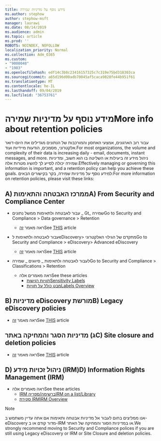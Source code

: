 ```yaml
---
title: מידע נוסף על מדיניות שמירה
ms.author: stephow
author: stephow-msft
manager: laurawi
ms.date: 08/14/2019
ms.audience: admin
ms.topic: article
ms.prod: ''
ROBOTS: NOINDEX, NOFOLLOW
localization_priority: Normal
ms.collection: Adm_O365
ms.custom:
- "9000048"
- "1983"
ms.openlocfilehash: edf14c3b8c23416157325c7c319e75bd318303ca
ms.sourcegitcommit: a65d196d00adb70045af5caca9828fe44b951f61
ms.translationtype: MT
ms.contentlocale: he-IL
ms.lasthandoff: 09/04/2019
ms.locfileid: "36753761"
---
```

# <a name="more-info-about-retention-policies"></a><span data-ttu-id="05e45-102">מידע נוסף על מדיניות שמירה</span><span class="sxs-lookup"><span data-stu-id="05e45-102">More info about retention policies</span></span>

<span data-ttu-id="05e45-103">עבור רוב הארגונים, אמצעי האחסון והמורכבות של הנתונים מגדילים את היום-דואר אלקטרוני, מסמכים, הודעות מיידיות ועוד.</span><span class="sxs-lookup"><span data-stu-id="05e45-103">For most organizations, the volume and complexity of their data is increasing daily - email, documents, instant messages, and more.</span></span> <span data-ttu-id="05e45-104">ניהול מידע זה ביעילות או השליטה בו הוא חשוב, ומדיניות שמירה יכולה לסייע לך להשיג מטרות אלה.</span><span class="sxs-lookup"><span data-stu-id="05e45-104">Effectively managing or governing this information is important, and a retention policy can help you achieve these goals.</span></span> <span data-ttu-id="05e45-105">למידע נוסף על מדיניות שמירה, בקר בקישורים הבאים:</span><span class="sxs-lookup"><span data-stu-id="05e45-105">For more information on retention policies, please visit these links:</span></span>

## <a name="a-from-security-and-compliance-center"></a><span data-ttu-id="05e45-106">A) ממרכז האבטחה והתאימות</span><span class="sxs-lookup"><span data-stu-id="05e45-106">A) From Security and Compliance Center</span></span>

- <span data-ttu-id="05e45-107">עבור לאבטחה ולתאימות ממשל נתונים _ Gt_ שמירה</span><span class="sxs-lookup"><span data-stu-id="05e45-107">Go to Security and Compliance > Data governance > Retention</span></span>
  - <span data-ttu-id="05e45-108">ראה מאמר [זה](https://docs.microsoft.com/office365/securitycompliance/retention-policies)</span><span class="sxs-lookup"><span data-stu-id="05e45-108">See [THIS](https://docs.microsoft.com/office365/securitycompliance/retention-policies) article</span></span>

- <span data-ttu-id="05e45-109">עבור לאבטחה ולתאימות לeDiscovery> מתקדם של הגילוי האלקטרוני</span><span class="sxs-lookup"><span data-stu-id="05e45-109">Go to Security and Compliance > eDiscovery> Advanced eDiscovery</span></span> 
  - <span data-ttu-id="05e45-110">ראה מאמר [זה](https://docs.microsoft.com/office365/securitycompliance/ediscovery-cases)</span><span class="sxs-lookup"><span data-stu-id="05e45-110">See [THIS](https://docs.microsoft.com/office365/securitycompliance/ediscovery-cases) article</span></span>

- <span data-ttu-id="05e45-111">לעבור לאבטחה ולתאימות _ סיווגים _ שמירה</span><span class="sxs-lookup"><span data-stu-id="05e45-111">Go to Security and Compliance > Classifications > Retention</span></span>
  - <span data-ttu-id="05e45-112">ראה מאמרים אלה</span><span class="sxs-lookup"><span data-stu-id="05e45-112">See these articles</span></span>
    - [<span data-ttu-id="05e45-113">תוויות רגישות</span><span class="sxs-lookup"><span data-stu-id="05e45-113">Sensitivity Labels</span></span>](https://docs.microsoft.com/office365/securitycompliance/sensitivity-labels)
    - [<span data-ttu-id="05e45-114">מבט כולל על תוויות</span><span class="sxs-lookup"><span data-stu-id="05e45-114">Labels Overview</span></span>](https://docs.microsoft.com/office365/securitycompliance/labels)

## <a name="b-legacy-ediscovery-policies"></a><span data-ttu-id="05e45-115">B) מדיניות eDiscovery מורשת</span><span class="sxs-lookup"><span data-stu-id="05e45-115">B) Legacy eDiscovery policies</span></span>

- <span data-ttu-id="05e45-116">ראה מאמר [זה](https://support.office.com/article/Set-up-an-eDiscovery-Center-in-SharePoint-Online-A18F8975-AA7F-43B4-A7D6-001D14744D8E)</span><span class="sxs-lookup"><span data-stu-id="05e45-116">See [THIS](https://support.office.com/article/Set-up-an-eDiscovery-Center-in-SharePoint-Online-A18F8975-AA7F-43B4-A7D6-001D14744D8E) article</span></span>

## <a name="c-site-closure-and-deletion-policies"></a><span data-ttu-id="05e45-117">ג) מדיניות הסגר והמחיקה באתר</span><span class="sxs-lookup"><span data-stu-id="05e45-117">C) Site closure and deletion policies</span></span>

- <span data-ttu-id="05e45-118">ראה מאמר [זה](https://support.office.com/article/Use-policies-for-site-closure-and-deletion-A8280D82-27FD-48C5-9ADF-8A5431208BA5)</span><span class="sxs-lookup"><span data-stu-id="05e45-118">See [THIS](https://support.office.com/article/Use-policies-for-site-closure-and-deletion-A8280D82-27FD-48C5-9ADF-8A5431208BA5) article</span></span>  

## <a name="d-information-rights-management-irm"></a><span data-ttu-id="05e45-119">D) ניהול זכויות מידע (IRM)</span><span class="sxs-lookup"><span data-stu-id="05e45-119">D) Information Rights Management (IRM)</span></span>

- <span data-ttu-id="05e45-120">ראה מאמרים אלה</span><span class="sxs-lookup"><span data-stu-id="05e45-120">See these articles</span></span>
  - [<span data-ttu-id="05e45-121">IRM ברשימה/ספריה</span><span class="sxs-lookup"><span data-stu-id="05e45-121">IRM on a list/Library</span></span>](https://support.office.com/article/apply-information-rights-management-to-a-list-or-library-3bdb5c4e-94fc-4741-b02f-4e7cc3c54aa1)
  - [<span data-ttu-id="05e45-122">סקירת IRM</span><span class="sxs-lookup"><span data-stu-id="05e45-122">IRM Overview</span></span>](https://support.office.com/article/create-and-apply-information-management-policies-eb501fe9-2ef6-4150-945a-65a6451ee9e9)

> [!Note]
> <span data-ttu-id="05e45-123">אנו ממליצים בחום לעבור אל מדיניות אבטחה ותאימות אם אתה עדיין משתמש ב-eDiscovery מדור קודם או ב-IRM או במדיניות הסגר והמחיקה של האתר.</span><span class="sxs-lookup"><span data-stu-id="05e45-123">We strongly recommend moving to Security and Compliance polices if you are still using Legacy eDiscovery or IRM or Site Closure and deletion policies.</span></span>
